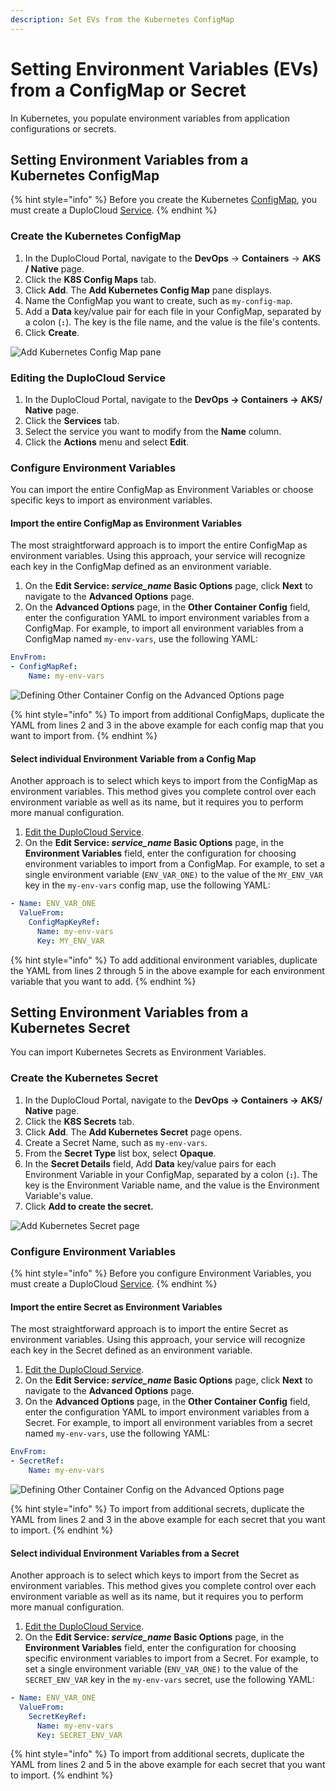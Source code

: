 ```yaml
---
description: Set EVs from the Kubernetes ConfigMap
---
```


# Setting Environment Variables (EVs) from a ConfigMap or Secret

In Kubernetes, you populate environment variables from application configurations or secrets.

## Setting Environment Variables from a Kubernetes ConfigMap

{% hint style="info" %}
Before you create the Kubernetes [ConfigMap](https://kubernetes.io/docs/concepts/configuration/configmap/), you must create a DuploCloud [Service](../../azure-services/).&#x20;
{% endhint %}

### Create the Kubernetes ConfigMap&#x20;

1. In the DuploCloud Portal, navigate to the **DevOps** -> **Containers** -> **AKS / Native** page.
2. Click the **K8S Config Maps** tab.&#x20;
3. Click **Add**. The **Add Kubernetes Config Map** pane displays.&#x20;
4. Name the ConfigMap you want to create, such as `my-config-map`.&#x20;
5. Add a **Data** key/value pair for each file in your ConfigMap, separated by a colon (**`:`**). The key is the file name, and the value is the file's contents.&#x20;
6. Click **Create**.

![Add Kubernetes Config Map pane](<../../../.gitbook/assets/Screen Shot 2022-03-21 at 12.04.45 PM.png>)

### Editing the DuploCloud Service

1. In the DuploCloud Portal, navigate to the **DevOps -> Containers -> AKS/ Native** page.
2. Click the **Services** tab.
3. Select the service you want to modify from the **Name** column.
4. Click the **Actions** menu and select **Edit**.

### Configure Environment Variables

You can import the entire ConfigMap as Environment Variables or choose specific keys to import as environment variables.

#### Import the entire ConfigMap as Environment Variables

The most straightforward approach is to import the entire ConfigMap as environment variables.  Using this approach, your service will recognize each key in the ConfigMap defined as an environment variable.

1. On the **Edit Service: **_**service\_name**_** Basic Options** page, click **Next** to navigate to the **Advanced Options** page.
2. On the **Advanced Options** page, in the **Other Container Config** field, enter the configuration YAML to import environment variables from a ConfigMap.  For example, to import all environment variables from a ConfigMap named `my-env-vars`, use the following YAML:&#x20;

```yaml
EnvFrom:
- ConfigMapRef:
    Name: my-env-vars
```

![Defining Other Container Config on the Advanced Options page ](<../../../.gitbook/assets/Screen Shot 2022-03-21 at 12.15.35 PM.png>)

{% hint style="info" %}
To import from additional ConfigMaps, duplicate the YAML from lines 2 and 3 in the above example for each config map that you want to import from.
{% endhint %}

#### Select individual Environment Variable from a Config Map

Another approach is to select which keys to import from the ConfigMap as environment variables.  This method gives you complete control over each environment variable as well as its name,  but it requires you to perform more manual configuration.

1. [Edit the DuploCloud Service](setting-environment-variables-from-config.md#editing-the-duplocloud-service).
2. On the **Edit Service: **_**service\_name**_** Basic Options** page, in the **Environment Variables** field, enter the configuration for choosing environment variables to import from a ConfigMap.  For example, to set a single environment variable (`ENV_VAR_ONE)` to the value of the `MY_ENV_VAR` key in the `my-env-vars` config map, use the following YAML:

```yaml
- Name: ENV_VAR_ONE
  ValueFrom:
    ConfigMapKeyRef:
      Name: my-env-vars
      Key: MY_ENV_VAR
```

{% hint style="info" %}
To add additional environment variables, duplicate the YAML from lines 2 through 5 in the above example for each environment variable that you want to add.
{% endhint %}

## Setting Environment Variables from a Kubernetes Secret

You can import Kubernetes Secrets as Environment Variables.&#x20;

### Create the Kubernetes Secret

1. In the DuploCloud Portal, navigate to the **DevOps -> Containers -> AKS/ Native** page.
2. Click the **K8S Secrets** tab.
3. Click **Add**. The **Add Kubernetes Secret** page opens.
4. Create a Secret Name, such as `my-env-vars`.
5. From the **Secret Type** list box, select **Opaque**.
6. In the **Secret Details** field, Add **Data** key/value pairs for each Environment Variable in your ConfigMap, separated by a colon (**`:`**). The key is the Environment Variable name, and the value is the Environment Variable's value.
7. Click **Add to create the secret.**

![Add Kubernetes Secret page](<../../../.gitbook/assets/Screen Shot 2022-03-21 at 12.34.20 PM.png>)

### Configure Environment Variables

{% hint style="info" %}
Before you configure Environment Variables, you must create a DuploCloud [Service](broken-reference).
{% endhint %}

#### Import the entire Secret as Environment Variables

The most straightforward approach is to import the entire Secret as environment variables.  Using this approach, your service will recognize each key in the Secret defined as an environment variable.

1. [Edit the DuploCloud Service](setting-environment-variables-from-config.md#editing-the-duplocloud-service).
2. On the **Edit Service: **_**service\_name**_** Basic Options** page, click **Next** to navigate to the **Advanced Options** page.
3. On the **Advanced Options** page, in the **Other Container Config** field, enter the configuration YAML to import environment variables from a Secret.  For example, to import all environment variables from a secret named `my-env-vars`, use the following YAML:&#x20;

```yaml
EnvFrom:
- SecretRef:
    Name: my-env-vars
```

![Defining Other Container Config on the Advanced Options page ](<../../../.gitbook/assets/Screen Shot 2022-03-21 at 12.39.58 PM.png>)

{% hint style="info" %}
To import from additional secrets, duplicate the YAML from lines 2 and 3 in the above example for each secret that you want to import.
{% endhint %}

#### Select individual Environment Variables from a Secret

Another approach is to select which keys to import from the Secret as environment variables.  This method gives you complete control over each environment variable as well as its name, but it requires you to perform more manual configuration.

1. [Edit the DuploCloud Service](setting-environment-variables-from-config.md#editing-the-duplocloud-service).
2. On the **Edit Service: **_**service\_name**_** Basic Options** page, in the **Environment Variables** field, enter the configuration for choosing specific environment variables to import from a Secret.  For example, to set a single environment variable (`ENV_VAR_ONE)` to the value of the `SECRET_ENV_VAR` key in the `my-env-vars` secret, use the following YAML:

```yaml
- Name: ENV_VAR_ONE
  ValueFrom:
    SecretKeyRef:
      Name: my-env-vars
      Key: SECRET_ENV_VAR
```

{% hint style="info" %}
To import from additional secrets, duplicate the YAML from lines 2 and 5 in the above example for each secret that you want to import.
{% endhint %}
